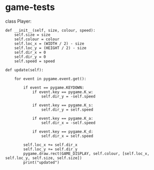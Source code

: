 # game-tests

class Player:

    def __init__(self, size, colour, speed):
        self.size = size
        self.colour = colour
        self.loc_x = (WIDTH / 2) - size
        self.loc_y = (HEIGHT / 2) - size
        self.dir_x = 0
        self.dir_y = 0
        self.speed = speed

    def update(self):

        for event in pygame.event.get():

            if event == pygame.KEYDOWN:
                if event.key == pygame.K_w:
                    self.dir_y = -self.speed

                if event.key == pygame.K_s:
                    self.dir_y = self.speed

                if event.key == pygame.K_a:
                    self.dir_x = -self.speed

                if event.key == pygame.K_d:
                    self.dir_x = self.speed

            self.loc_x += self.dir_x
            self.loc_y += self.dir_y
            pygame.draw.rect(GAME_DISPLAY, self.colour, [self.loc_x, self.loc_y, self.size, self.size])
            print("updated")
